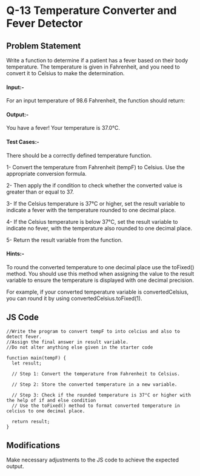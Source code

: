 # Q-13 Temperature Converter and Fever Detector

## Problem Statement
Write a function to determine if a patient has a fever based on their body temperature. The temperature is given in Fahrenheit, and you need to convert it to Celsius to make the determination.

#### Input:-
For an input temperature of 98.6 Fahrenheit, the function should return:
#### Output:-
You have a fever! Your temperature is 37.0°C.


#### Test Cases:-
There should be a correctly defined temperature function.

1- Convert the temperature from Fahrenheit (tempF) to Celsius. Use the appropriate conversion formula.

2- Then apply the if condition to check whether the converted value is greater than or equal to 37. 

3- If the Celsius temperature is 37°C or higher, set the result variable to indicate a fever with the temperature rounded to one decimal place.

4- If the Celsius temperature is below 37°C, set the result variable to indicate no fever, with the temperature also rounded to one decimal place.

5- Return the result variable from the function.


#### Hints:-

To round the converted temperature to one decimal place use the toFixed() method. You should use this method when assigning the value to the result variable to ensure the temperature is displayed with one decimal precision.

For example, if your converted temperature variable is convertedCelsius, you can round it by using convertedCelsius.toFixed(1).


## JS Code
```
//Write the program to convert tempF to into celcius and also to detect fever.
//Assign the final answer in result variable.
//Do not alter anything else given in the starter code

function main(tempF) {
  let result;

  // Step 1: Convert the temperature from Fahrenheit to Celsius.
 
  // Step 2: Store the converted temperature in a new variable. 
  
  // Step 3: Check if the rounded temperature is 37°C or higher with the help of if and else condition
  // Use the toFixed() method to format converted temperature in celcius to one decimal place.

  return result;
}

```
## Modifications
Make necessary adjustments to the JS code to achieve the expected output.

